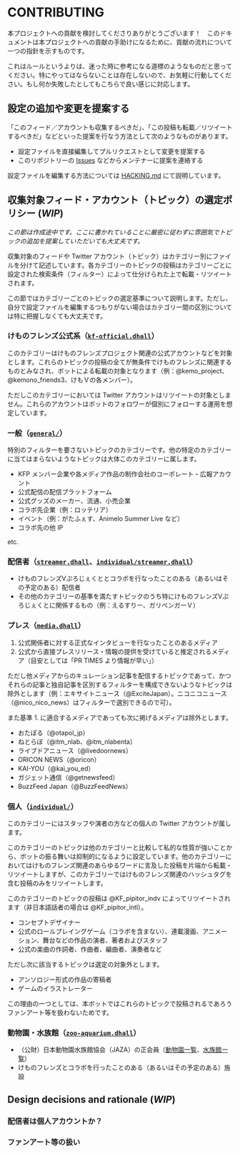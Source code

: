 # CONTRIBUTING

本プロジェクトへの貢献を検討してくださりありがとうございます！　このドキュメントは本プロジェクトへの貢献の手助けになるために、貢献の流れについて一つの指針を示すものです。

これはルールというよりは、迷った時に参考になる道標のようなものだと思ってください。特にやってはならないことは存在しないので、お気軽に行動してください。もし何か失敗したとしてもこちらで良い感じに対応します。

## 設定の追加や変更を提案する

「このフィード／アカウントも収集するべきだ」、「この投稿も転載／リツイートするべきだ」などといった提案を行なう方法として次のようなものがあります。

- 設定ファイルを直接編集してプルリクエストとして変更を提案する
- このリポジトリーの [Issues] などからメンテナーに提案を連絡する

設定ファイルを編集する方法については [HACKING.md](HACKING.md) にて説明しています。

[Issues]: <https://github.com/U-cauda-elongata/KF_pipitor-resources/issues>

## 収集対象フィード・アカウント（トピック）の選定ポリシー (_WIP_)

_この節は作成途中です。ここに書かれていることに厳密に従わずに雰囲気でトピックの追加を提案していただいても大丈夫です。_

収集対象のフィードや Twitter アカウント（トピック）はカテゴリー別にファイルを分けて記述しています。各カテゴリーのトピックの投稿はカテゴリーごとに設定された検索条件（フィルター）によって仕分けられた上で転載・リツイートされます。

この節ではカテゴリーごとのトピックの選定基準について説明します。ただし、自分で設定ファイルを編集するつもりがない場合はカテゴリー間の区別については特に把握しなくても大丈夫です。

### けものフレンズ公式系（[`kf-official.dhall`](dhall/topic/kf-official.dhall)）

このカテゴリーはけものフレンズプロジェクト関連の公式アカウントなどを対象とします。これらのトピックの投稿の全てが無条件でけものフレンズに関連するものとみなされ、ボットによる転載の対象となります（例：@<!-- -->kemo\_project、@<!-- -->kemono\_friends3、けもＶの各メンバー）。

ただしこのカテゴリーにおいては Twitter アカウントはリツイートの対象としません。これらのアカウントはボットのフォロワーが個別にフォローする運用を想定しています。

### 一般（[`general/`](dhall/topic/general)）

特別のフィルターを要さないトピックのカテゴリーです。他の特定のカテゴリーに当てはまらないようなトピックは大体このカテゴリーに属します。

- KFP メンバー企業や各メディア作品の制作会社のコーポレート・広報アカウント
- 公式配信の配信プラットフォーム
- 公式グッズのメーカー、流通、小売企業
- コラボ先企業（例：ロッテリア）
- イベント（例：がたふぇす、Animelo Summer Live など）
- コラボ先の他 IP

etc.

### 配信者（[`streamer.dhall`](dhall/topic/streamer.dhall)、[`individual/streamer.dhall`](dhall/topic/individual/streamer.dhall)）

- けものフレンズVぷろじぇくととコラボを行なったことのある（あるいはその予定のある）配信者
- その他のカテゴリーの基準を満たすトピックのうち特にけものフレンズVぷろじぇくとに関係するもの（例：えるすりー、ガリベンガーＶ）

### プレス（[`media.dhall`](dhall/topic/media.dhall)）

1. 公式関係者に対する正式なインタビューを行なったことのあるメディア
2. 公式から直接プレスリリース・情報の提供を受けていると推定されるメディア（目安としては「PR TIMES より情報が早い」）

ただし他メディアからのキュレーション記事を配信するトピックであって、かつそれらの記事と独自記事を区別するフィルターを構成できないようなトピックは除外とします（例：エキサイトニュース（@<!-- -->ExciteJapan）。ニコニコニュース（@<!-- -->nico\_nico\_news）はフィルターで選別できるので可）。

また基準 1. に適合するメディアであっても次に掲げるメディアは除外とします。

- おたぽる（@<!-- -->otapol\_jp）
- ねとらぼ（@<!-- -->itm\_nlab、@<!-- -->itm\_nlabenta）
- ライブドアニュース（@<!-- -->livedoornews）
- ORICON NEWS（@<!-- -->oricon）
- KAI-YOU（@<!-- -->kai\_you\_ed）
- ガジェット通信（@<!-- -->getnewsfeed）
- BuzzFeed Japan（@<!-- -->BuzzFeedNews）

### 個人（[`individual/`](dhall/topic/individual)）

このカテゴリーにはスタッフや演者の方などの個人の Twitter アカウントが属します。

このカテゴリーのトピックは他のカテゴリーと比較して私的な性質が強いことから、ボットの振る舞いは抑制的になるように設定しています。他のカテゴリーにおいてはけものフレンズ関連のあらゆるワードに言及した投稿を片端から転載・リツイートしますが、このカテゴリーではけものフレンズ関連のハッシュタグを含む投稿のみをリツイートします。

このカテゴリーのトピックの投稿は @KF\_pipitor\_indv によってリツイートされます（非日本語話者の場合は @KF\_pipitor\_intl）。

- コンセプトデザイナー
- 公式のロールプレイングゲーム（コラボを含まない）、連載漫画、アニメーション、舞台などの作品の演者、著者およびスタッフ
- 公式の楽曲の作詞者、作曲者、編曲者、演奏者など

ただし次に該当するトピックは選定の対象外とします。

- アンソロジー形式の作品の寄稿者
- ゲームのイラストレーター

この理由の一つとしては、本ボットではこれらのトピックで投稿されるであろうファンアート等を扱わないためです。

### 動物園・水族館（[`zoo-aquarium.dhall`](dhall/topic/zoo-aquarium.dhall)）

- （公財）日本動物園水族館協会（JAZA）の正会員（[動物園一覧]、[水族館一覧]）
- けものフレンズとコラボを行ったことのある（あるいはその予定のある）施設

[動物園一覧]: <https://www.jaza.jp/about-jaza/structure/list-zoo>
[水族館一覧]: <https://www.jaza.jp/about-jaza/structure/list-aquarium>

## Design decisions and rationale (_WIP_)

### 配信者は個人アカウントか？

### ファンアート等の扱い
